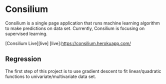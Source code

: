 # Consilium

Consilium is a single page application that runs machine learning algorithm
to make predictions on data set. Currently, Consilium is focusing on
supervised learning.

[Consilium Live][live]
[live]:https://consilium.herokuapp.com/

## Regression
The first step of this project is to use gradient descent to fit linear/quadratic
functions to univariate/multivariate data set. 
